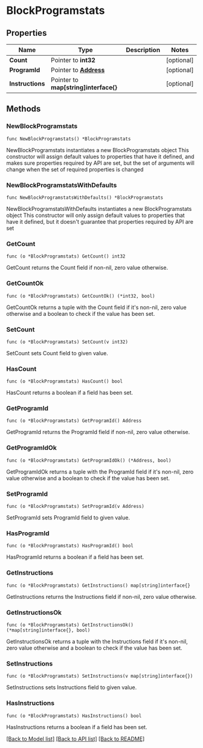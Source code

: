 # BlockProgramstats

## Properties

Name | Type | Description | Notes
------------ | ------------- | ------------- | -------------
**Count** | Pointer to **int32** |  | [optional] 
**ProgramId** | Pointer to [**Address**](Address.md) |  | [optional] 
**Instructions** | Pointer to **map[string]interface{}** |  | [optional] 

## Methods

### NewBlockProgramstats

`func NewBlockProgramstats() *BlockProgramstats`

NewBlockProgramstats instantiates a new BlockProgramstats object
This constructor will assign default values to properties that have it defined,
and makes sure properties required by API are set, but the set of arguments
will change when the set of required properties is changed

### NewBlockProgramstatsWithDefaults

`func NewBlockProgramstatsWithDefaults() *BlockProgramstats`

NewBlockProgramstatsWithDefaults instantiates a new BlockProgramstats object
This constructor will only assign default values to properties that have it defined,
but it doesn't guarantee that properties required by API are set

### GetCount

`func (o *BlockProgramstats) GetCount() int32`

GetCount returns the Count field if non-nil, zero value otherwise.

### GetCountOk

`func (o *BlockProgramstats) GetCountOk() (*int32, bool)`

GetCountOk returns a tuple with the Count field if it's non-nil, zero value otherwise
and a boolean to check if the value has been set.

### SetCount

`func (o *BlockProgramstats) SetCount(v int32)`

SetCount sets Count field to given value.

### HasCount

`func (o *BlockProgramstats) HasCount() bool`

HasCount returns a boolean if a field has been set.

### GetProgramId

`func (o *BlockProgramstats) GetProgramId() Address`

GetProgramId returns the ProgramId field if non-nil, zero value otherwise.

### GetProgramIdOk

`func (o *BlockProgramstats) GetProgramIdOk() (*Address, bool)`

GetProgramIdOk returns a tuple with the ProgramId field if it's non-nil, zero value otherwise
and a boolean to check if the value has been set.

### SetProgramId

`func (o *BlockProgramstats) SetProgramId(v Address)`

SetProgramId sets ProgramId field to given value.

### HasProgramId

`func (o *BlockProgramstats) HasProgramId() bool`

HasProgramId returns a boolean if a field has been set.

### GetInstructions

`func (o *BlockProgramstats) GetInstructions() map[string]interface{}`

GetInstructions returns the Instructions field if non-nil, zero value otherwise.

### GetInstructionsOk

`func (o *BlockProgramstats) GetInstructionsOk() (*map[string]interface{}, bool)`

GetInstructionsOk returns a tuple with the Instructions field if it's non-nil, zero value otherwise
and a boolean to check if the value has been set.

### SetInstructions

`func (o *BlockProgramstats) SetInstructions(v map[string]interface{})`

SetInstructions sets Instructions field to given value.

### HasInstructions

`func (o *BlockProgramstats) HasInstructions() bool`

HasInstructions returns a boolean if a field has been set.


[[Back to Model list]](../README.md#documentation-for-models) [[Back to API list]](../README.md#documentation-for-api-endpoints) [[Back to README]](../README.md)


